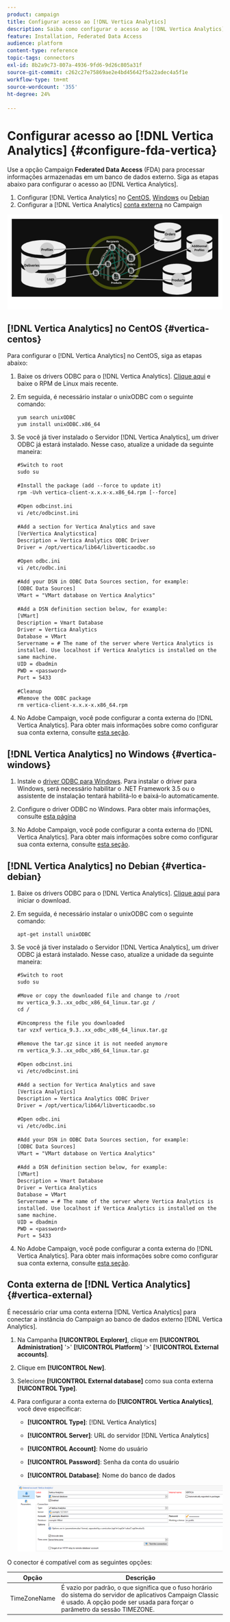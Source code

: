 ```yaml
---
product: campaign
title: Configurar acesso ao [!DNL Vertica Analytics]
description: Saiba como configurar o acesso ao [!DNL Vertica Analytics] no FDA
feature: Installation, Federated Data Access
audience: platform
content-type: reference
topic-tags: connectors
exl-id: 8b2a9c73-807a-4936-9fd6-9d26c805a31f
source-git-commit: c262c27e75869ae2e4bd45642f5a22adec4a5f1e
workflow-type: tm+mt
source-wordcount: '355'
ht-degree: 24%

---
```


# Configurar acesso ao [!DNL Vertica Analytics] {#configure-fda-vertica}



Use a opção Campaign **Federated Data Access** (FDA) para processar informações armazenadas em um banco de dados externo. Siga as etapas abaixo para configurar o acesso ao [!DNL Vertica Analytics].

1. Configurar [!DNL Vertica Analytics] no [CentOS](#vertica-centos), [Windows](#vertica-windows) ou [Debian](#vertica-debian)
1. Configurar a [!DNL Vertica Analytics] [conta externa](#vertica-external) no Campaign

![](assets/snowflake_3.png)

## [!DNL Vertica Analytics] no CentOS {#vertica-centos}

Para configurar o [!DNL Vertica Analytics] no CentOS, siga as etapas abaixo:

1. Baixe os drivers ODBC para o [!DNL Vertica Analytics]. [Clique aqui](https://www.vertica.com/download/vertica/client-drivers/) e baixe o RPM de Linux mais recente.

1. Em seguida, é necessário instalar o unixODBC com o seguinte comando:

   ```
   yum search unixODBC
   yum install unixODBC.x86_64
   ```

1. Se você já tiver instalado o Servidor [!DNL Vertica Analytics], um driver ODBC já estará instalado. Nesse caso, atualize a unidade da seguinte maneira:

   ```
   #Switch to root
   sudo su
   
   #Install the package (add --force to update it)
   rpm -Uvh vertica-client-x.x.x-x.x86_64.rpm [--force]
   
   #Open odbcinst.ini
   vi /etc/odbcinst.ini
   
   #Add a section for Vertica Analytics and save
   [VerVertica Analyticstica]
   Description = Vertica Analytics ODBC Driver
   Driver = /opt/vertica/lib64/libverticaodbc.so
   
   #Open odbc.ini
   vi /etc/odbc.ini
   
   #Add your DSN in ODBC Data Sources section, for example:
   [ODBC Data Sources]
   VMart = "VMart database on Vertica Analytics"
   
   #Add a DSN definition section below, for example:
   [VMart]
   Description = Vmart Database
   Driver = Vertica Analytics
   Database = VMart
   Servername = # The name of the server where Vertica Analytics is installed. Use localhost if Vertica Analytics is installed on the same machine.
   UID = dbadmin
   PWD = <password>
   Port = 5433
   
   #Cleanup
   #Remove the ODBC package
   rm vertica-client-x.x.x-x.x86_64.rpm
   ```

1. No Adobe Campaign, você pode configurar a conta externa do [!DNL Vertica Analytics]. Para obter mais informações sobre como configurar sua conta externa, consulte [esta seção](#vertica-external).

## [!DNL Vertica Analytics] no Windows {#vertica-windows}

1. Instale o [driver ODBC para Windows](https://www.vertica.com/download/vertica/client-drivers/). Para instalar o driver para Windows, será necessário habilitar o .NET Framework 3.5 ou o assistente de instalação tentará habilitá-lo e baixá-lo automaticamente.

1. Configure o driver ODBC no Windows. Para obter mais informações, consulte [esta página](https://www.vertica.com/docs/9.2.x/HTML/Content/Authoring/ConnectingToVertica/ClientODBC/SettingUpADSN.htm)

1. No Adobe Campaign, você pode configurar a conta externa do [!DNL Vertica Analytics]. Para obter mais informações sobre como configurar sua conta externa, consulte [esta seção](#vertical-external).

## [!DNL Vertica Analytics] no Debian {#vertica-debian}

1. Baixe os drivers ODBC para o [!DNL Vertica Analytics]. [Clique aqui](https://sfc-repo.snowflakecomputing.com/odbc/linux/latest/index.html) para iniciar o download.

1. Em seguida, é necessário instalar o unixODBC com o seguinte comando:

   ```
   apt-get install unixODBC
   ```

1. Se você já tiver instalado o Servidor [!DNL Vertica Analytics], um driver ODBC já estará instalado. Nesse caso, atualize a unidade da seguinte maneira:

   ```
   #Switch to root
   sudo su
   
   #Move or copy the downloaded file and change to /root
   mv vertica_9.3..xx_odbc_x86_64_linux.tar.gz /
   cd /
   
   #Uncompress the file you downloaded
   tar vzxf vertica_9.3..xx_odbc_x86_64_linux.tar.gz
   
   #Remove the tar.gz since it is not needed anymore
   rm vertica_9.3..xx_odbc_x86_64_linux.tar.gz
   
   #Open odbcinst.ini
   vi /etc/odbcinst.ini
   
   #Add a section for Vertica Analytics and save
   [Vertica Analytics]
   Description = Vertica Analytics ODBC Driver
   Driver = /opt/vertica/lib64/libverticaodbc.so
   
   #Open odbc.ini
   vi /etc/odbc.ini
   
   #Add your DSN in ODBC Data Sources section, for example:
   [ODBC Data Sources]
   VMart = "VMart database on Vertica Analytics"
   
   #Add a DSN definition section below, for example:
   [VMart]
   Description = Vmart Database
   Driver = Vertica Analytics
   Database = VMart
   Servername = # The name of the server where Vertica Analytics is installed. Use localhost if Vertica Analytics is installed on the same machine.
   UID = dbadmin
   PWD = <password>
   Port = 5433
   ```

1. No Adobe Campaign, você pode configurar a conta externa do [!DNL Vertica Analytics]. Para obter mais informações sobre como configurar sua conta externa, consulte [esta seção](#vertica-external).

## Conta externa de [!DNL Vertica Analytics] {#vertica-external}

É necessário criar uma conta externa [!DNL Vertica Analytics] para conectar a instância do Campaign ao banco de dados externo [!DNL Vertica Analytics].

1. Na Campanha **[!UICONTROL Explorer]**, clique em **[!UICONTROL Administration]** &#39;>&#39; **[!UICONTROL Platform]** &#39;>&#39; **[!UICONTROL External accounts]**.

1. Clique em **[!UICONTROL New]**.

1. Selecione **[!UICONTROL External database]** como sua conta externa **[!UICONTROL Type]**.

1. Para configurar a conta externa do **[!UICONTROL Vertica Analytics]**, você deve especificar:

   * **[!UICONTROL Type]**: [!DNL Vertica Analytics]

   * **[!UICONTROL Server]**: URL do servidor [!DNL Vertica Analytics]

   * **[!UICONTROL Account]**: Nome do usuário

   * **[!UICONTROL Password]**: Senha da conta do usuário

   * **[!UICONTROL Database]**: Nome do banco de dados

   ![](assets/vertica.png)

O conector é compatível com as seguintes opções:

| Opção | Descrição |
|---|---|
| TimeZoneName | É vazio por padrão, o que significa que o fuso horário do sistema do servidor de aplicativos Campaign Classic é usado. A opção pode ser usada para forçar o parâmetro da sessão TIMEZONE. |

